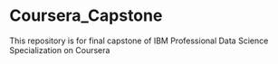 # Coursera_Capstone
This repository is for final capstone of IBM Professional Data Science Specialization on Coursera
